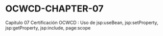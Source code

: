 OCWCD-CHAPTER-07
================

Capitulo 07 Certificación OCWCD : Uso de jsp:useBean, jsp:setProperty, jsp:getProperty, jsp:include, page:scope
